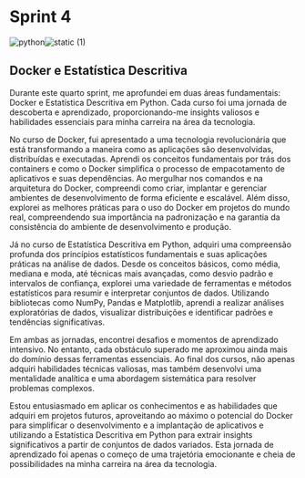 # Sprint 4

![python](https://github.com/Jpedro900/compass_repo_joao_pedro_souza/assets/127545539/fd6f56e3-ce2e-4e4f-acb0-18670896249a)![static (1)](https://github.com/Jpedro900/compass_repo_joao_pedro_souza/assets/127545539/40ff7c9f-9838-4863-8ed9-f2871aa28599)

## Docker e Estatística Descritiva

Durante este quarto sprint, me aprofundei em duas áreas fundamentais: Docker e Estatística Descritiva em Python. Cada curso foi uma jornada de descoberta e aprendizado, proporcionando-me insights valiosos e habilidades essenciais para minha carreira na área da tecnologia.

No curso de Docker, fui apresentado a uma tecnologia revolucionária que está transformando a maneira como as aplicações são desenvolvidas, distribuídas e executadas. Aprendi os conceitos fundamentais por trás dos containers e como o Docker simplifica o processo de empacotamento de aplicativos e suas dependências. Ao mergulhar nos comandos e na arquitetura do Docker, compreendi como criar, implantar e gerenciar ambientes de desenvolvimento de forma eficiente e escalável. Além disso, explorei as melhores práticas para o uso do Docker em projetos do mundo real, compreendendo sua importância na padronização e na garantia da consistência do ambiente de desenvolvimento e produção.

Já no curso de Estatística Descritiva em Python, adquiri uma compreensão profunda dos princípios estatísticos fundamentais e suas aplicações práticas na análise de dados. Desde os conceitos básicos, como média, mediana e moda, até técnicas mais avançadas, como desvio padrão e intervalos de confiança, explorei uma variedade de ferramentas e métodos estatísticos para resumir e interpretar conjuntos de dados. Utilizando bibliotecas como NumPy, Pandas e Matplotlib, aprendi a realizar análises exploratórias de dados, visualizar distribuições e identificar padrões e tendências significativas.

Em ambas as jornadas, encontrei desafios e momentos de aprendizado intensivo. No entanto, cada obstáculo superado me aproximou ainda mais do domínio dessas ferramentas essenciais. Ao final dos cursos, não apenas adquiri habilidades técnicas valiosas, mas também desenvolvi uma mentalidade analítica e uma abordagem sistemática para resolver problemas complexos.

Estou entusiasmado em aplicar os conhecimentos e as habilidades que adquiri em projetos futuros, aproveitando ao máximo o potencial do Docker para simplificar o desenvolvimento e a implantação de aplicativos e utilizando a Estatística Descritiva em Python para extrair insights significativos a partir de conjuntos de dados variados. Esta jornada de aprendizado foi apenas o começo de uma trajetória emocionante e cheia de possibilidades na minha carreira na área da tecnologia.
